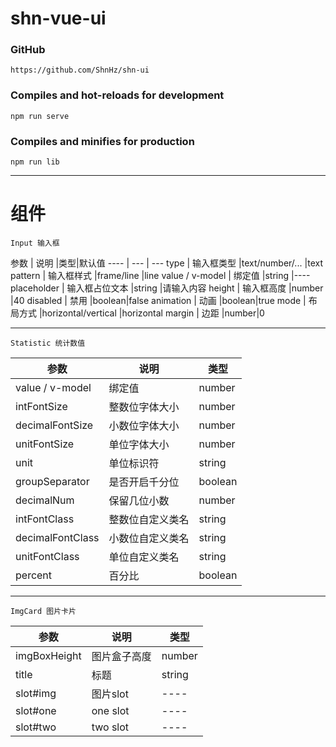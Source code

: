 # shn-vue-ui

### GitHub
```
https://github.com/ShnHz/shn-ui
```

### Compiles and hot-reloads for development
```
npm run serve
```

### Compiles and minifies for production
```
npm run lib
```


***
# 组件
```
Input 输入框
```

参数 | 说明 |类型|默认值
---- | --- | ---
type                | 输入框类型	        |text/number/... |text
pattern             | 输入框样式	        |frame/line |line
value / v-model	    | 绑定值	            |string |----
placeholder  	    | 输入框占位文本	     |string |请输入内容
height              | 输入框高度             |number  |40
disabled            | 禁用                   |boolean|false
animation           | 动画                   |boolean|true
mode                | 布局方式               |horizontal/vertical |horizontal
margin              | 边距                   |number|0

***
```
Statistic 统计数值
```

参数 | 说明 |类型
---- | --- | ---
value / v-model	    | 绑定值	             |number|0
intFontSize  	    | 整数位字体大小	      |number|24
decimalFontSize     | 小数位字体大小          |number|16
unitFontSize        | 单位字体大小           | number|16
unit                | 单位标识符             |string|----
groupSeparator      | 是否开启千分位          |boolean|true
decimalNum          | 保留几位小数            |number|2
intFontClass  	    | 整数位自定义类名	      |string|----
decimalFontClass    | 小数位自定义类名        |string|----
unitFontClass       | 单位自定义类名          |string|----
percent             | 百分比                 |boolean|false

***
```
ImgCard 图片卡片
```

参数 | 说明 |类型
---- | --- | ---
imgBoxHeight	    | 图片盒子高度	          | number|200
title               | 标题                    |string|----
slot#img            | 图片slot                | ----|----
slot#one            | one slot                | ----|----
slot#two            | two slot                | ----|----